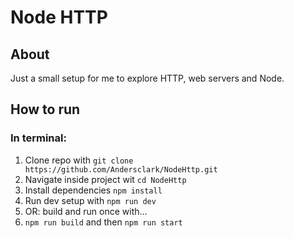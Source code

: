 # Node HTTP

## About

Just a small setup for me to explore HTTP, web servers and Node. 

## How to run

### In terminal:

1. Clone repo with `git clone https://github.com/Andersclark/NodeHttp.git`
1. Navigate inside project wit `cd NodeHttp`
1. Install dependencies `npm install`
1. Run dev setup with `npm run dev`
2. OR: build and run once with...
3. `npm run build` and then `npm run start`
